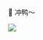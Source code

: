 :rocket: 冲鸭～

![](https://wozien-cloud-oss.oss-cn-shenzhen.aliyuncs.com/images/blog/%E5%89%8D%E7%AB%AF%E7%9F%A5%E8%AF%86%E4%BD%93%E7%B3%BB.png)